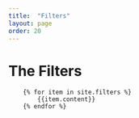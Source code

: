 ```yaml
---
title:  "Filters"
layout: page
order: 20
---
```

# The Filters


		{% for item in site.filters %}
			{{item.content}}
		{% endfor %}
